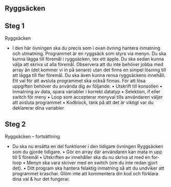 ## Ryggsäcken
## Steg 1

Ryggsäcken
-	I den här övningen ska du precis som i ovan övning hantera inmatning och utmatning. Programmet är en ryggsäck som styrs via menyn. 
Du ska kunna lägga till föremål i ryggsäcken, tex ett äpple. Du ska sedan kunna välja att skriva ut alla föremål. Observera att du inte 
behöver jobba med array än (det kommer vi in på senare) utan det finns en simpel lösning till att lägga till fler föremål. Du ska även 
kunna rensa ryggsäckens innehåll. Ett val för att avsluta programmet ska också finnas. För att lösa uppgiften behöver du använda dig av 
följande: 
•	Utskrift till konsollen
•	Inmatning av data, spara variabler i korrekt datatyp
•	Selektion, if eller switch för meny
•	Loop som accepterar menyval tills användaren väljer att avsluta programmet
•	Kodblock, tänk på att det är viktigt var du deklarerar dina variabler


## Steg 2

Ryggsäcken – fortsättning
-	Du ska nu ersätta en del funktioner i den tidigare övningen Ryggsäcken som du gjorde tidigare. 
•	Gör en array där användaren kan mata in upp till 5 föremål
•	Utskriften av innehåller ska du nu skriva ut med en for-loop
•	Menyn ska vara skriver med en switch (om du inte redan gjort det).
•	Ditt program ska hantera felaktig inmatning så att du undviker att programmet kraschar.
Glöm inte att kommentera din kod och förklara dina val & hur det fungerar.

